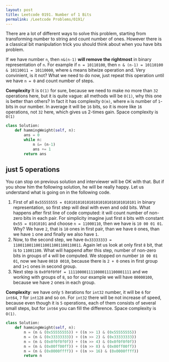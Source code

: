 ```yaml
---
layout: post
title: Leetcode 0191. Number of 1 Bits
permalink: /Leetcode Problems/0191/
---
```


There are a lot of different ways to solve this problem, starting from transforming number to string and count number of ones. However there is a classical bit manipulation trick you should think about when you have bits problem.

If we have number `n`, then `n&(n-1)` **will remove the rightmost** in binary representation of `n`. For example if `n = 10110100`, then `n & (n-1) = 10110100 & 10110011 = 10110000`, where `&` means bitwize operation and. Very convinient, is it not? What we need to do now, just repeat this operation until we have `n = 0` and count number of steps.

**Complexity** It is `O(1)` for sure, because we need to make no more than `32` operations here, but it is quite vague: all methods will be `O(1)`, why this one is better than others? In fact it has complexity `O(m)`, where `m` is number of `1`-bits in our number. In average it will be `16` bits, so it is more like `16` operations, not `32` here, which gives us 2-times gain. Space complexity is `O(1)`

```python
class Solution:
    def hammingWeight(self, n):
        ans = 0
        while n:
            n &= (n-1)
            ans += 1
        return ans
```

## just 5 operations
You can stop on previous solution and interviewer will be OK with that. But if you show him the following solution, he will be really happy. Let us understand what is going on in the following code.

1. First of all `0x55555555 = 01010101010101010101010101010101` in binary representation, so first step will deal with even and odd bits. What happens after first line of code computed: it will count number of non-zero bits in each pair. For simplicity imagine just first `8` bits with constant `0x55 = 01010101` and choose `n = 11000110`, then we have is `10 00 01 01`. Why? We have `2`, that is `10` ones in first pair, than we have `0` ones, than we have `1` one and finally we also have `1`.
2. Now, to the second step, we have `0x33333333 = 110011001100110011001100110011`. Again let us look at only first `8` bit, that is to `11001100`. What will happend after this step, number of non-zero bits in groups of `4` will be computed. We stopped on number `10 00 01 01`, now we have `0010 0010`, because there is `2 + 0` ones in first group and `1+1` ones in second group.
3. Next step is `0x0f0f0f0f = 1111000011110000111100001111` and we working with groups of `8`, so for our example we will have `00000100`, because we have `2` ones in each group.

**Complexity**: we have only `5` iterations for `int32` number, it will be `6` for `int64`, `7` for `int128` and so on. For `int32` there will be not increase of speed, because even though it is `5` operations, each of them consists of several small steps, but for `int64` you can fill the difference. Space complexity is `O(1)`.

```python
class Solution:
    def hammingWeight(self, n):
        n = (n & (0x55555555)) + ((n >> 1) & (0x55555555))
        n = (n & (0x33333333)) + ((n >> 2) & (0x33333333))
        n = (n & (0x0f0f0f0f)) + ((n >> 4) & (0x0f0f0f0f))
        n = (n & (0x00ff00ff)) + ((n >> 8) & (0x00ff00ff))
        n = (n & (0x0000ffff)) + ((n >> 16) & (0x0000ffff))
        return n
```